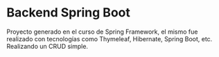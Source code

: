 # Backend Spring Boot
Proyecto generado en el curso de Spring Framework, el mismo fue realizado con tecnologías como Thymeleaf, Hibernate, Spring Boot, etc. Realizando un CRUD simple.
